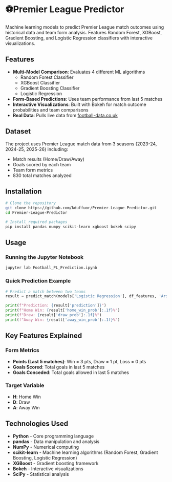 # ⚽Premier League Predictor
Machine learning models to predict Premier League match outcomes using historical data and team form analysis. Features Random Forest, XGBoost, Gradient Boosting, and Logistic Regression classifiers with interactive visualizations.

## Features
- **Multi-Model Comparison**: Evaluates 4 different ML algorithms
  - Random Forest Classifier
  - XGBoost Classifier
  - Gradient Boosting Classifier
  - Logistic Regression
- **Form-Based Predictions**: Uses team performance from last 5 matches
- **Interactive Visualizations**: Built with Bokeh for match outcome probabilities and team comparisons
- **Real Data**: Pulls live data from [football-data.co.uk](https://www.football-data.co.uk/)

## Dataset
The project uses Premier League match data from 3 seasons (2023-24, 2024-25, 2025-26) including:
- Match results (Home/Draw/Away)
- Goals scored by each team
- Team form metrics
- 830 total matches analyzed

## Installation
```bash
# Clone the repository
git clone https://github.com/kduffuor/Premier-League-Predictor.git
cd Premier-League-Predictor

# Install required packages
pip install pandas numpy scikit-learn xgboost bokeh scipy
```

## Usage
### Running the Jupyter Notebook
```bash
jupyter lab Football_PL_Prediction.ipynb
```

### Quick Prediction Example
```python
# Predict a match between two teams
result = predict_match(models['Logistic Regression'], df_features, 'Arsenal', 'Aston Villa')

print(f"Prediction: {result['prediction']}")
print(f"Home Win: {result['home_win_prob']:.1f}%")
print(f"Draw: {result['draw_prob']:.1f}%")
print(f"Away Win: {result['away_win_prob']:.1f}%")
```

## Key Features Explained
### Form Metrics
- **Points (Last 5 matches)**: Win = 3 pts, Draw = 1 pt, Loss = 0 pts
- **Goals Scored**: Total goals in last 5 matches
- **Goals Conceded**: Total goals allowed in last 5 matches

### Target Variable
- **H**: Home Win
- **D**: Draw
- **A**: Away Win

## Technologies Used
- **Python** - Core programming language
- **pandas** - Data manipulation and analysis
- **NumPy** - Numerical computing
- **scikit-learn** - Machine learning algorithms (Random Forest, Gradient Boosting, Logistic Regression)
- **XGBoost** - Gradient boosting framework
- **Bokeh** - Interactive visualizations
- **SciPy** - Statistical analysis
